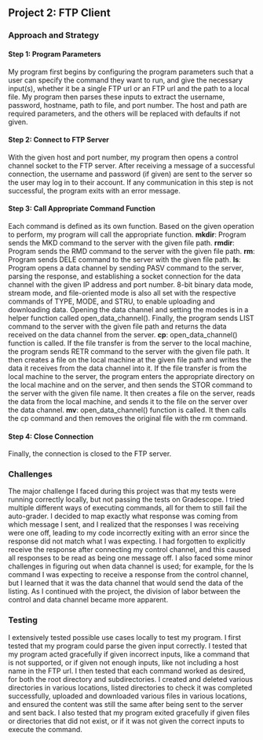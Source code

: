 ## Project 2: FTP Client

### Approach and Strategy
#### Step 1: Program Parameters
My program first begins by configuring the program parameters such that a user can specify the command they want to run, and give the necessary input(s), whether it be a single FTP url or an FTP url and the path to a local file. My program then parses these inputs to extract the username, password, hostname, path to file, and port number. The host and path are required parameters, and the others will be replaced with defaults if not given. 

#### Step 2: Connect to FTP Server
With the given host and port number, my program then opens a control channel socket to the FTP server. After receiving a message of a successful connection, the username and password (if given) are sent to the server so the user may log in to their account. If any communication in this step is not successful, the program exits with an error message. 

#### Step 3: Call Appropriate Command Function
Each command is defined as its own function. Based on the given operation to perform, my program will call the appropriate function. 
**mkdir**: Program sends the MKD command to the server with the given file path. **rmdir**: Program sends the RMD command to the server with the given file path. **rm**: Program sends DELE command to the server with the given file path. 
**ls**: Program opens a data channel by sending PASV command to the server, parsing the response, and establishing a socket connection for the data channel with the given IP address and port number. 8-bit binary data mode, stream mode, and file-oriented mode is also all set with the respective commands of TYPE, MODE, and STRU, to enable uploading and downloading data. Opening the data channel and setting the modes is in a helper function called open_data_channel(). Finally, the program sends LIST command to the server with the given file path and returns the data received on the data channel from the server. **cp**: open_data_channel() function is called. If the file transfer is from the server to the local machine, the program sends RETR command to the server with the given file path. It then creates a file on the local machine at the given file path and writes the data it receives from the data channel into it. If the file transfer is from the local machine to the server, the program enters the appropriate directory on the local machine and on the server, and then sends the STOR command to the server with the given file name. It then creates a file on the server, reads the data from the local machine, and sends it to the file on the server over the data channel. **mv**: open_data_channel() function is called. It then calls the cp command and then removes the original file with the rm command.

#### Step 4: Close Connection
Finally, the connection is closed to the FTP server.


### Challenges
The major challenge I faced during this project was that my tests were running correctly locally, but not passing the tests on Gradescope. I tried multiple different ways of executing commands, all for them to still fail the auto-grader. I decided to map exactly what response was coming from which message I sent, and I realized that the responses I was receiving were one off, leading to my code incorrectly exiting with an error since the response did not match what I was expecting. I had forgotten to explicitly receive the response after connecting my control channel, and this caused all responses to be read as being one message off. I also faced some minor challenges in figuring out when data channel is used; for example, for the ls command I was expecting to receive a response from the control channel, but I learned that it was the data channel that would send the data of the listing. As I continued with the project, the division of labor between the control and data channel became more apparent. 

### Testing
I extensively tested possible use cases locally to test my program. I first tested that my program could parse the given input correctly. I tested that my program acted gracefully if given incorrect inputs, like a command that is not supported, or if given not enough inputs, like not including a host name in the FTP url. I then tested that each command worked as desired, for both the root directory and subdirectories. I created and deleted various directories in various locations, listed directories to check it was completed successfully, uploaded and downloaded various files in various locations, and ensured the content was still the same after being sent to the server and sent back. I also tested that my program exited gracefully if given files or directories that did not exist, or if it was not given the correct inputs to execute the command.